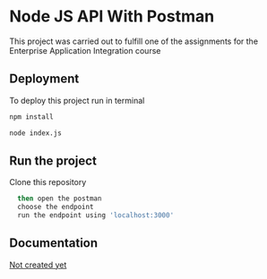 
# Node JS API With Postman

This project was carried out to fulfill one of the assignments for the Enterprise Application Integration course


## Deployment

To deploy this project run in terminal

```bash
npm install
```

```bash
node index.js
```


## Run the project

Clone this repository

```bash
  then open the postman
  choose the endpoint
  run the endpoint using 'localhost:3000'
```
    
<!-- ## Credit

[Youtube](https://youtu.be/ZNs0o9NFBlY) -->


## Documentation

[Not created yet](https://youtube.com)

